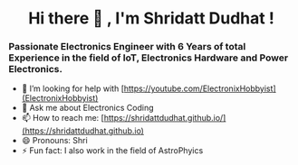 <h1 align="center"> Hi there 👋 , I'm Shridatt Dudhat ! </h1>

<h3>Passionate Electronics Engineer with 6 Years of total Experience in the field of IoT, Electronics Hardware and Power Electronics.</h3>

- 🤔 I’m looking for help with [https://youtube.com/ElectronixHobbyist](ElectronixHobbyist)
- 💬 Ask me about Electronics  Coding
- 📫 How to reach me: [https://shridattdudhat.github.io/](https://shridattdudhat.github.io)
- 😄 Pronouns: Shri
- ⚡ Fun fact: I also work in the field of AstroPhyics 

<!--
**shridattdudhat/shridattdudhat** is a ✨ _special_ ✨ repository because its `README.md` (this file) appears on your GitHub profile.

Here are some ideas to get you started:

- 🔭 I’m currently working on ...
- 🌱 I’m currently learning ...
- 👯 I’m looking to collaborate on ...
- 🤔 I’m looking for help with ...
- 💬 Ask me about ...
- 📫 How to reach me: ...
- 😄 Pronouns: ...
- ⚡ Fun fact: ...
-->
